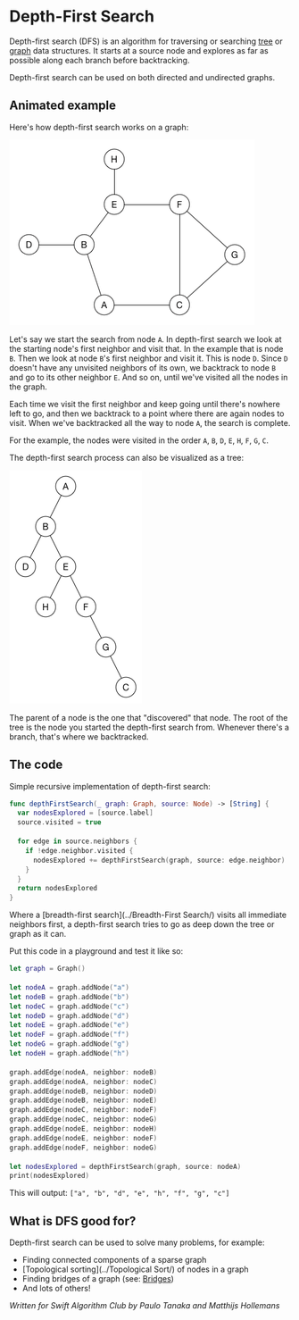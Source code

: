 # Depth-First Search

Depth-first search (DFS) is an algorithm for traversing or searching [tree](../Tree/) or [graph](../Graph/) data structures. It starts at a source node and explores as far as possible along each branch before backtracking.

Depth-first search can be used on both directed and undirected graphs.

## Animated example

Here's how depth-first search works on a graph:

![Animated example](Images/AnimatedExample.gif)

Let's say we start the search from node `A`. In depth-first search we look at the starting node's first neighbor and visit that. In the example that is node `B`. Then we look at node `B`'s first neighbor and visit it. This is node `D`. Since `D` doesn't have any unvisited neighbors of its own, we backtrack to node `B` and go to its other neighbor `E`. And so on, until we've visited all the nodes in the graph.

Each time we visit the first neighbor and keep going until there's nowhere left to go, and then we backtrack to a point where there are again nodes to visit. When we've backtracked all the way to node `A`, the search is complete.

For the example, the nodes were visited in the order `A`, `B`, `D`, `E`, `H`, `F`, `G`, `C`.

The depth-first search process can also be visualized as a tree:

![Traversal tree](Images/TraversalTree.png)

The parent of a node is the one that "discovered" that node. The root of the tree is the node you started the depth-first search from. Whenever there's a branch, that's where we backtracked.

## The code

Simple recursive implementation of depth-first search:

```swift
func depthFirstSearch(_ graph: Graph, source: Node) -> [String] {
  var nodesExplored = [source.label]
  source.visited = true

  for edge in source.neighbors {
    if !edge.neighbor.visited {
      nodesExplored += depthFirstSearch(graph, source: edge.neighbor)
    }
  }
  return nodesExplored
}
```

Where a [breadth-first search](../Breadth-First Search/) visits all immediate neighbors first, a depth-first search tries to go as deep down the tree or graph as it can.

Put this code in a playground and test it like so:

```swift
let graph = Graph()

let nodeA = graph.addNode("a")
let nodeB = graph.addNode("b")
let nodeC = graph.addNode("c")
let nodeD = graph.addNode("d")
let nodeE = graph.addNode("e")
let nodeF = graph.addNode("f")
let nodeG = graph.addNode("g")
let nodeH = graph.addNode("h")

graph.addEdge(nodeA, neighbor: nodeB)
graph.addEdge(nodeA, neighbor: nodeC)
graph.addEdge(nodeB, neighbor: nodeD)
graph.addEdge(nodeB, neighbor: nodeE)
graph.addEdge(nodeC, neighbor: nodeF)
graph.addEdge(nodeC, neighbor: nodeG)
graph.addEdge(nodeE, neighbor: nodeH)
graph.addEdge(nodeE, neighbor: nodeF)
graph.addEdge(nodeF, neighbor: nodeG)

let nodesExplored = depthFirstSearch(graph, source: nodeA)
print(nodesExplored)
```

This will output: `["a", "b", "d", "e", "h", "f", "g", "c"]`
   
## What is DFS good for?

Depth-first search can be used to solve many problems, for example:

* Finding connected components of a sparse graph
* [Topological sorting](../Topological Sort/) of nodes in a graph
* Finding bridges of a graph (see: [Bridges](https://en.wikipedia.org/wiki/Bridge_(graph_theory)#Bridge-finding_algorithm))
* And lots of others!

*Written for Swift Algorithm Club by Paulo Tanaka and Matthijs Hollemans*

